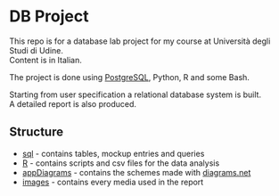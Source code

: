 # DB Project
This repo is for a database lab project for my course at Università degli Studi di Udine.  
Content is in Italian.

The project is done using [PostgreSQL](https://www.postgresql.org/), Python, R and some Bash.

Starting from user specification a relational database system is built.  
A detailed report is also produced.

## Structure
* [sql](https://github.com/vittoriocandolo/db-project/tree/main/sql) - contains tables, mockup entries and queries
* [R](https://github.com/vittoriocandolo/db-project/tree/main/R) - contains scripts and csv files for the data analysis
* [appDiagrams](https://github.com/vittoriocandolo/db-project/tree/main/appDiagrams) - contains the schemes made with [diagrams.net](https://www.diagrams.net/)
* [images](https://github.com/vittoriocandolo/db-project/tree/main/images) - contains every media used in the report

